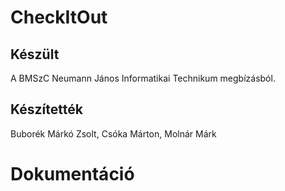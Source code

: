 # CheckItOut

## Készült

A BMSzC Neumann János Informatikai Technikum megbízásból.

## Készítették

Buborék Márkó Zsolt, Csóka Márton, Molnár Márk

# Dokumentáció